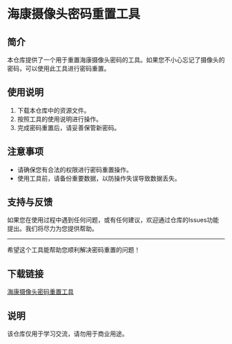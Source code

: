 # 海康摄像头密码重置工具

## 简介
本仓库提供了一个用于重置海康摄像头密码的工具。如果您不小心忘记了摄像头的密码，可以使用此工具进行密码重置。

## 使用说明
1. 下载本仓库中的资源文件。
2. 按照工具的使用说明进行操作。
3. 完成密码重置后，请妥善保管新密码。

## 注意事项
- 请确保您有合法的权限进行密码重置操作。
- 使用工具前，请备份重要数据，以防操作失误导致数据丢失。

## 支持与反馈
如果您在使用过程中遇到任何问题，或有任何建议，欢迎通过仓库的Issues功能提出。我们将尽力为您提供帮助。

---

希望这个工具能帮助您顺利解决密码重置的问题！

## 下载链接
[海康摄像头密码重置工具](https://pan.quark.cn/s/6d3e791caafe)

## 说明

该仓库仅用于学习交流，请勿用于商业用途。
